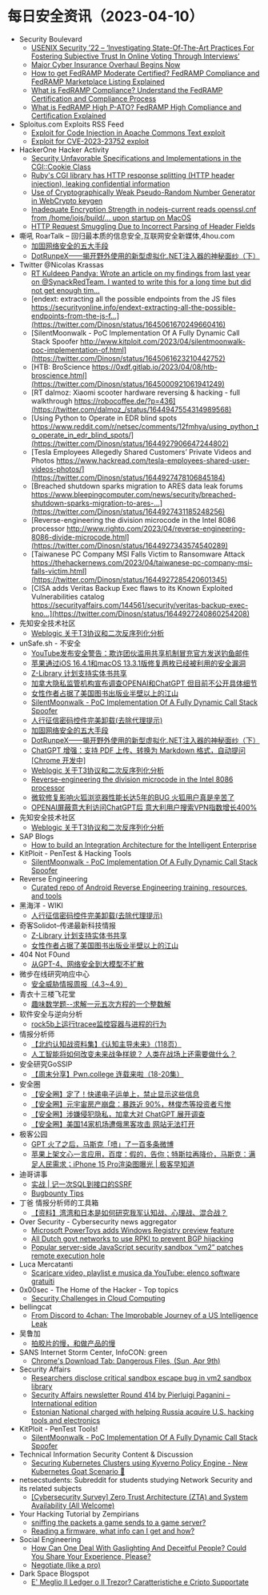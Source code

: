 # 每日安全资讯（2023-04-10）

- Security Boulevard
  - [USENIX Security ’22 – ‘Investigating State-Of-The-Art Practices For Fostering Subjective Trust In Online Voting Through Interviews’](https://securityboulevard.com/2023/04/usenix-security-22-investigating-state-of-the-art-practices-for-fostering-subjective-trust-in-online-voting-through-interviews/)
  - [Major Cyber Insurance Overhaul Begins Now](https://securityboulevard.com/2023/04/major-cyber-insurance-overhaul-begins-now/)
  - [How to get FedRAMP Moderate Certified? FedRAMP Compliance and FedRAMP Marketplace Listing Explained](https://securityboulevard.com/2023/04/how-to-get-fedramp-moderate-certified-fedramp-compliance-and-fedramp-marketplace-listing-explained/)
  - [What is FedRAMP Compliance? Understand the FedRAMP Certification and Compliance Process](https://securityboulevard.com/2023/04/what-is-fedramp-compliance-understand-the-fedramp-certification-and-compliance-process/)
  - [What is FedRAMP High P-ATO? FedRAMP High Compliance and Certification Explained](https://securityboulevard.com/2023/04/what-is-fedramp-high-p-ato-fedramp-high-compliance-and-certification-explained/)
- Sploitus.com Exploits RSS Feed
  - [Exploit for Code Injection in Apache Commons Text exploit](https://sploitus.com/exploit?id=4255AF65-1BE3-5436-98DB-31AB4A584BFB&utm_source=rss&utm_medium=rss)
  - [Exploit for CVE-2023-23752 exploit](https://sploitus.com/exploit?id=2A787775-8C03-5EC0-BFD1-8286CB37FAA4&utm_source=rss&utm_medium=rss)
- HackerOne Hacker Activity
  - [Security Unfavorable Specifications and Implementations in the CGI::Cookie Class](https://hackerone.com/reports/1889477)
  - [Ruby's CGI library has HTTP response splitting (HTTP header injection), leaking confidential information](https://hackerone.com/reports/1889474)
  - [Use of Cryptographically Weak Pseudo-Random Number Generator in WebCrypto keygen](https://hackerone.com/reports/1888803)
  - [Inadequate Encryption Strength in nodejs-current reads openssl.cnf from /home/iojs/build/... upon startup on MacOS](https://hackerone.com/reports/1888758)
  - [HTTP Request Smuggling Due to Incorrect Parsing of Header Fields](https://hackerone.com/reports/1888760)
- 嘶吼 RoarTalk – 回归最本质的信息安全,互联网安全新媒体,4hou.com
  - [加固网络安全的五大手段](https://www.4hou.com/posts/jgQW)
  - [DotRunpeX——揭开野外使用的新型虚拟化.NET注入器的神秘面纱（下）](https://www.4hou.com/posts/17xj)
- Twitter @Nicolas Krassas
  - [RT Kuldeep Pandya: Wrote an article on my findings from last year on @SynackRedTeam. I wanted to write this for a long time but did not get enough tim...](https://twitter.com/kuldeepdotexe/status/1645102485445521409)
  - [endext: extracting all the possible endpoints from the JS files https://securityonline.info/endext-extracting-all-the-possible-endpoints-from-the-js-f...](https://twitter.com/Dinosn/status/1645061670249660416)
  - [SilentMoonwalk - PoC Implementation Of A Fully Dynamic Call Stack Spoofer http://www.kitploit.com/2023/04/silentmoonwalk-poc-implementation-of.html](https://twitter.com/Dinosn/status/1645061623210442752)
  - [HTB: BroScience https://0xdf.gitlab.io/2023/04/08/htb-broscience.html](https://twitter.com/Dinosn/status/1645000921061941249)
  - [RT dalmoz: Xiaomi scooter hardware reversing & hacking - full walkthrough https://robocoffee.de/?p=436](https://twitter.com/dalmoz_/status/1644947554314989568)
  - [Using Python to Operate in EDR blind spots https://www.reddit.com/r/netsec/comments/12fmhya/using_python_to_operate_in_edr_blind_spots/](https://twitter.com/Dinosn/status/1644927906647244802)
  - [Tesla Employees Allegedly Shared Customers’ Private Videos and Photos https://www.hackread.com/tesla-employees-shared-user-videos-photos/](https://twitter.com/Dinosn/status/1644927478106845184)
  - [Breached shutdown sparks migration to ARES data leak forums https://www.bleepingcomputer.com/news/security/breached-shutdown-sparks-migration-to-ares-...](https://twitter.com/Dinosn/status/1644927431185248256)
  - [Reverse-engineering the division microcode in the Intel 8086 processor http://www.righto.com/2023/04/reverse-engineering-8086-divide-microcode.html](https://twitter.com/Dinosn/status/1644927343574540289)
  - [Taiwanese PC Company MSI Falls Victim to Ransomware Attack https://thehackernews.com/2023/04/taiwanese-pc-company-msi-falls-victim.html](https://twitter.com/Dinosn/status/1644927285420601345)
  - [CISA adds Veritas Backup Exec flaws to its Known Exploited Vulnerabilities catalog https://securityaffairs.com/144561/security/veritas-backup-exec-kno...](https://twitter.com/Dinosn/status/1644927240860254208)
- 先知安全技术社区
  - [Weblogic 关于T3协议和二次反序列化分析](https://xz.aliyun.com/t/12397)
- unSafe.sh - 不安全
  - [YouTube发布安全警告：欺诈团伙滥用共享机制冒充官方发送钓鱼邮件](https://buaq.net/go-157826.html)
  - [苹果通过iOS 16.4.1和macOS 13.3.1版修复两枚已经被利用的安全漏洞](https://buaq.net/go-157803.html)
  - [Z-Library 计划支持实体书共享](https://buaq.net/go-157819.html)
  - [加拿大隐私监管机构宣布调查OPENAI和ChatGPT 但目前不公开具体细节](https://buaq.net/go-157804.html)
  - [女性作者占据了美国图书出版业半壁以上的江山](https://buaq.net/go-157820.html)
  - [SilentMoonwalk - PoC Implementation Of A Fully Dynamic Call Stack Spoofer](https://buaq.net/go-157793.html)
  - [人行征信密码控件完美卸载(去除代理提示)](https://buaq.net/go-157790.html)
  - [加固网络安全的五大手段](https://buaq.net/go-157766.html)
  - [DotRunpeX——揭开野外使用的新型虚拟化.NET注入器的神秘面纱（下）](https://buaq.net/go-157767.html)
  - [ChatGPT 增强：支持 PDF 上传、转换为 Markdown 格式，自动提问[Chrome 开发中]](https://buaq.net/go-157759.html)
  - [Weblogic 关于T3协议和二次反序列化分析](https://buaq.net/go-157756.html)
  - [Reverse-engineering the division microcode in the Intel 8086 processor](https://buaq.net/go-157733.html)
  - [微软修复影响火狐浏览器性能长达5年的BUG 火狐用户真是辛苦了](https://buaq.net/go-157727.html)
  - [OPENAI屏蔽意大利访问ChatGPT后 意大利用户搜索VPN指数增长400%](https://buaq.net/go-157728.html)
- 先知安全技术社区
  - [Weblogic 关于T3协议和二次反序列化分析](https://xz.aliyun.com/t/12397)
- SAP Blogs
  - [How to build an Integration Architecture for the Intelligent Enterprise](https://blogs.sap.com/2023/04/09/how-to-build-an-integration-architecture-for-the-intelligent-enterprise/)
- KitPloit - PenTest & Hacking Tools
  - [SilentMoonwalk - PoC Implementation Of A Fully Dynamic Call Stack Spoofer](http://www.kitploit.com/2023/04/silentmoonwalk-poc-implementation-of.html)
- Reverse Engineering
  - [Curated repo of Android Reverse Engineering training, resources, and tools](https://www.reddit.com/r/ReverseEngineering/comments/12gxids/curated_repo_of_android_reverse_engineering/)
- 黑海洋 - WIKI
  - [人行征信密码控件完美卸载(去除代理提示)](https://blog.upx8.com/3399)
- 奇客Solidot–传递最新科技情报
  - [Z-Library 计划支持实体书共享](https://www.solidot.org/story?sid=74613)
  - [女性作者占据了美国图书出版业半壁以上的江山](https://www.solidot.org/story?sid=74612)
- 404 Not F0und
  - [从GPT-4、网络安全到大模型不扩散](https://mp.weixin.qq.com/s?__biz=MzUzNDU2NTIxOA==&mid=2247484053&idx=1&sn=e52dea55b74707663d594f5c4b7d7101&chksm=fa939a98cde4138e9678fbd750b23dbc01fe67d78f60e4f5b2774bb42d634d6618e56b770c34&scene=58&subscene=0#rd)
- 微步在线研究响应中心
  - [安全威胁情报周报（4.3~4.9）](https://mp.weixin.qq.com/s?__biz=Mzg5MTc3ODY4Mw==&mid=2247500929&idx=1&sn=62e1ac45d67fbecc2a9ed6cb090f3cd2&chksm=cfcaa795f8bd2e837c05ac50eb559f376a749165e9e88ef9879f2b57168b27de8976d6c410ec&scene=58&subscene=0#rd)
- 青衣十三楼飞花堂
  - [趣味数学题--求解一元五次方程的一个整数解](https://mp.weixin.qq.com/s?__biz=MzUzMjQyMDE3Ng==&mid=2247486589&idx=1&sn=3f8d372d1e04a94829a4335d5a6ca5e6&chksm=fab2cf42cdc54654b36d5ed84c6ece68d7dc53076917f8bd32e8da3b48b9ad02fbdffd0a6f6b&scene=58&subscene=0#rd)
- 软件安全与逆向分析
  - [rock5b上运行tracee监控容器与进程的行为](https://mp.weixin.qq.com/s?__biz=MzU3MTY5MzQxMA==&mid=2247484195&idx=1&sn=4146d20af7ddd1dc2c50c1133c8f3903&chksm=fcdd032ecbaa8a38bdee30c5825aaca01d081447120c6c751029b103fead03c208b2a83c084d&scene=58&subscene=0#rd)
- 情报分析师
  - [【北约认知战资料集】《认知主导未来》（118页）](https://mp.weixin.qq.com/s?__biz=MzA3Mjc1MTkwOA==&mid=2650527207&idx=1&sn=741ec04f17838c1cc58eaadc3ba8bcc9&chksm=8716fbacb06172bad82936d74e31b805dd926865c955a17b81a0d7b6218685a58dda441bfd74&scene=58&subscene=0#rd)
  - [人工智能将如何改变未来战争样貌？ 人类在战场上还需要做什么？](https://mp.weixin.qq.com/s?__biz=MzA3Mjc1MTkwOA==&mid=2650527207&idx=2&sn=ed737a0ba8c97c8ee38221227fb21104&chksm=8716fbacb06172ba040afe2c4612a6160ee4f8ce4cd7c20c3f7ae95625e783dd2d883c84ffdb&scene=58&subscene=0#rd)
- 安全研究GoSSIP
  - [【周末分享】Pwn.college 连载来啦（18-20集）](https://mp.weixin.qq.com/s?__biz=Mzg5ODUxMzg0Ng==&mid=2247494828&idx=1&sn=4165f78fd3451f41511a5fa241ce85fc&chksm=c063c275f7144b63b2c1a0a9bfc61f86f48697daa47ba252dbadce3b240fb0ec3062b62186b9&scene=58&subscene=0#rd)
- 安全圈
  - [【安全圈】定了！快递电子运单上，禁止显示这些信息](https://mp.weixin.qq.com/s?__biz=MzIzMzE4NDU1OQ==&mid=2652032250&idx=1&sn=554c3555795c0f126888bb3e9c7ab7e5&chksm=f36fe0bac41869ac7252eb76948a5e28fd7fda7d61c81ef1ccf7ff06eb7e3d497c0ea990a6f7&scene=58&subscene=0#rd)
  - [【安全圈】元宇宙房产崩盘：暴跌近 90%，林俊杰等投资者亏惨](https://mp.weixin.qq.com/s?__biz=MzIzMzE4NDU1OQ==&mid=2652032250&idx=2&sn=e1e5fd69402656a4955df1d9f78e66bb&chksm=f36fe0bac41869acc85b2d4d1fbf0cef155ea66f723ba1f6569e81e9bc6352515a69c197881e&scene=58&subscene=0#rd)
  - [【安全圈】涉嫌侵犯隐私，加拿大对 ChatGPT 展开调查](https://mp.weixin.qq.com/s?__biz=MzIzMzE4NDU1OQ==&mid=2652032250&idx=3&sn=82807765c9d9b8a00bf74eeda0a28025&chksm=f36fe0bac41869ac527fa35aef6cc4b55eb0912dd8c5b7c9c3da8484c7157f31ec26b2118529&scene=58&subscene=0#rd)
  - [【安全圈】美国14家机场遭俄黑客攻击 网站无法打开](https://mp.weixin.qq.com/s?__biz=MzIzMzE4NDU1OQ==&mid=2652032250&idx=4&sn=0558d4e7e22e099ad4c5d83e5f19bd4c&chksm=f36fe0bac41869ac64256b88b47228aaae8e14412b92fd774ea3cdb2e68d7e811fc0e7c665f2&scene=58&subscene=0#rd)
- 极客公园
  - [GPT 火了之后，马斯克「喷」了一百多条微博](https://mp.weixin.qq.com/s?__biz=MTMwNDMwODQ0MQ==&mid=2652989514&idx=1&sn=e8d99b554e53232ca4aaf23071cb20e6&chksm=7e5415fc49239cea182c26584982411e0cc201f2aa4d9203bb736d296c4ae4af9a0f40716b03&scene=58&subscene=0#rd)
  - [苹果上架文心一言应用，百度：假的，告你；特斯拉再降价，马斯克：满足人民需求；iPhone 15 Pro渲染图曝光 | 极客早知道](https://mp.weixin.qq.com/s?__biz=MTMwNDMwODQ0MQ==&mid=2652989493&idx=1&sn=8c025d2d83232831ca51218db3a953bf&chksm=7e54158349239c956b4b6fa44203c206e6a71015824240bdecc80c7e314242b547ab01b7d4eb&scene=58&subscene=0#rd)
- 迪哥讲事
  - [实战 | 记一次SQL到接口的SSRF](https://mp.weixin.qq.com/s?__biz=MzIzMTIzNTM0MA==&mid=2247488552&idx=1&sn=5ea105b6c021dd378f1efd6edb336749&chksm=e8a61e4bdfd1975d0fa4cb26ec592f2f4430235a56f6360fcc41c9f5a4c48a087435629b7ff9&scene=58&subscene=0#rd)
  - [Bugbounty Tips](https://mp.weixin.qq.com/s?__biz=MzIzMTIzNTM0MA==&mid=2247488552&idx=2&sn=6ffdac98dcd35c73c48a016479cb7746&chksm=e8a61e4bdfd1975d7cadfc95a53be1b50ab78e9af2232f01f52ee46e79ae6a2cea5b35b822a0&scene=58&subscene=0#rd)
- 丁爸 情报分析师的工具箱
  - [【资料】湾湾和日本是如何研究我军认知战、心理战、混合战？](https://mp.weixin.qq.com/s?__biz=MzI2MTE0NTE3Mw==&mid=2651135722&idx=1&sn=68cd59fab10cb1cb518e61a923931535&chksm=f1af69d0c6d8e0c62023cd1a09a35e8986c075e5c1bae7b25efe9bb1470dff05a605866ffc19&scene=58&subscene=0#rd)
- Over Security - Cybersecurity news aggregator
  - [Microsoft PowerToys adds Windows Registry preview feature](https://www.bleepingcomputer.com/news/microsoft/microsoft-powertoys-adds-windows-registry-preview-feature/)
  - [All Dutch govt networks to use RPKI to prevent BGP hijacking](https://www.bleepingcomputer.com/news/security/all-dutch-govt-networks-to-use-rpki-to-prevent-bgp-hijacking/)
  - [Popular server-side JavaScript security sandbox “vm2” patches remote execution hole](https://nakedsecurity.sophos.com/2023/04/09/popular-server-side-javascript-security-sandbox-vm2-patches-remote-execution-hole/)
- Luca Mercatanti
  - [Scaricare video, playlist e musica da YouTube: elenco software gratuiti](https://luca-mercatanti.com/scaricare-video-playlist-e-musica-da-youtube-elenco-software-gratuiti/?utm_source=rss&utm_medium=rss&utm_campaign=scaricare-video-playlist-e-musica-da-youtube-elenco-software-gratuiti)
- 0x00sec - The Home of the Hacker - Top topics
  - [Security Challenges in Cloud Computing](https://0x00sec.org/t/security-challenges-in-cloud-computing/34416)
- bellingcat
  - [From Discord to 4chan: The Improbable Journey of a US Intelligence Leak](https://www.bellingcat.com/news/2023/04/09/from-discord-to-4chan-the-improbable-journey-of-a-us-defence-leak/)
- 吴鲁加
  - [​拍胶片的慢，和做产品的慢](https://mp.weixin.qq.com/s?__biz=Mzg5NDY4ODM1MA==&mid=2247484395&idx=1&sn=aefc8ccc658eedf66f3b23d2f4d5c550&chksm=c01a8edaf76d07cc9f086ff540772f5b752d5b5f5dc502b0ee2a9d2d615681fbe20c17a1c5bf&scene=58&subscene=0#rd)
- SANS Internet Storm Center, InfoCON: green
  - [Chrome's Download Tab: Dangerous Files, (Sun, Apr 9th)](https://isc.sans.edu/diary/rss/29730)
- Security Affairs
  - [Researchers disclose critical sandbox escape bug in vm2 sandbox library](https://securityaffairs.com/144582/hacking/vm2-rce-sandbox-escape.html)
  - [Security Affairs newsletter Round 414 by Pierluigi Paganini – International edition](https://securityaffairs.com/144578/breaking-news/security-affairs-newsletter-round-414-by-pierluigi-paganini.html)
  - [Estonian National charged with helping Russia acquire U.S. hacking tools and electronics](https://securityaffairs.com/144567/cyber-crime/estonian-national-helped-russia-acquire-us-electronics.html)
- KitPloit - PenTest Tools!
  - [SilentMoonwalk - PoC Implementation Of A Fully Dynamic Call Stack Spoofer](http://www.kitploit.com/2023/04/silentmoonwalk-poc-implementation-of.html)
- Technical Information Security Content & Discussion
  - [Securing Kubernetes Clusters using Kyverno Policy Engine - New Kubernetes Goat Scenario 🚀](https://www.reddit.com/r/netsec/comments/12gov4l/securing_kubernetes_clusters_using_kyverno_policy/)
- netsecstudents: Subreddit for students studying Network Security and its related subjects
  - [[Cybersecurity Survey] Zero Trust Architecture (ZTA) and System Availability (All Welcome)](https://www.reddit.com/r/netsecstudents/comments/12gxtmx/cybersecurity_survey_zero_trust_architecture_zta/)
- Your Hacking Tutorial by Zempirians
  - [sniffing the packets a game sends to a game server?](https://www.reddit.com/r/HowToHack/comments/12gu6te/sniffing_the_packets_a_game_sends_to_a_game_server/)
  - [Reading a firmware, what info can I get and how?](https://www.reddit.com/r/HowToHack/comments/12gfdbm/reading_a_firmware_what_info_can_i_get_and_how/)
- Social Engineering
  - [How Can One Deal With Gaslighting And Deceitful People? Could You Share Your Experience, Please?](https://www.reddit.com/r/SocialEngineering/comments/12gr0n4/how_can_one_deal_with_gaslighting_and_deceitful/)
  - [Negotiate (like a pro)](https://www.reddit.com/r/SocialEngineering/comments/12g8cdc/negotiate_like_a_pro/)
- Dark Space Blogspot
  - [E' Meglio Il Ledger o Il Trezor? Caratteristiche e Cripto Supportate](http://darkwhite666.blogspot.com/2023/04/e-meglio-il-ledger-o-il-trezor.html)
